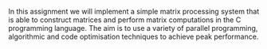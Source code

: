 In this assignment we will implement a simple matrix processing system that is able to construct matrices and perform matrix computations in the C programming language. The aim is to use a variety of parallel programming, algorithmic and code optimisation techniques to achieve peak performance.
